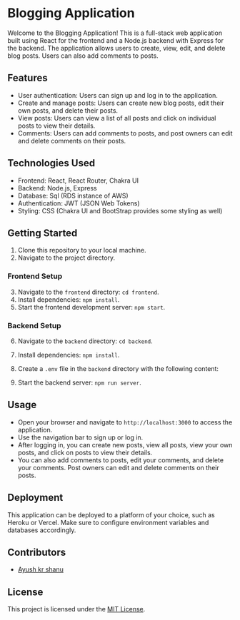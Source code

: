 # Blogging Application

Welcome to the Blogging Application! This is a full-stack web application built using React for the frontend and a Node.js backend with Express for the backend. The application allows users to create, view, edit, and delete blog posts. Users can also add comments to posts.

## Features

- User authentication: Users can sign up and log in to the application.
- Create and manage posts: Users can create new blog posts, edit their own posts, and delete their posts.
- View posts: Users can view a list of all posts and click on individual posts to view their details.
- Comments: Users can add comments to posts, and post owners can edit and delete comments on their posts.

## Technologies Used

- Frontend: React, React Router, Chakra UI
- Backend: Node.js, Express
- Database: Sql (RDS instance of AWS)
- Authentication: JWT (JSON Web Tokens)
- Styling: CSS (Chakra UI and BootStrap provides some styling as well)

## Getting Started

1. Clone this repository to your local machine.
2. Navigate to the project directory.

### Frontend Setup

3. Navigate to the `frontend` directory: `cd frontend`.
4. Install dependencies: `npm install`.
5. Start the frontend development server: `npm start`.

### Backend Setup

6. Navigate to the `backend` directory: `cd backend`.
7. Install dependencies: `npm install`.
8. Create a `.env` file in the `backend` directory with the following content:


9. Start the backend server: `npm run server`.

## Usage

- Open your browser and navigate to `http://localhost:3000` to access the application.
- Use the navigation bar to sign up or log in.
- After logging in, you can create new posts, view all posts, view your own posts, and click on posts to view their details.
- You can also add comments to posts, edit your comments, and delete your comments. Post owners can edit and delete comments on their posts.

## Deployment

This application can be deployed to a platform of your choice, such as Heroku or Vercel. Make sure to configure environment variables and databases accordingly.

## Contributors

- [Ayush kr shanu](https://github.com/Ayush-kr-shanu)

## License

This project is licensed under the [MIT License](LICENSE).

